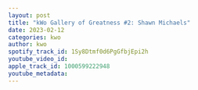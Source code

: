 ```yaml
---
layout: post
title: "kWo Gallery of Greatness #2: Shawn Michaels"
date: 2023-02-12
categories: kwo
author: kwo
spotify_track_id: 1Sy8Dtmf0d6PgGfbjEpi2h
youtube_video_id: 
apple_track_id: 1000599222948
youtube_metadata: 
---
```

